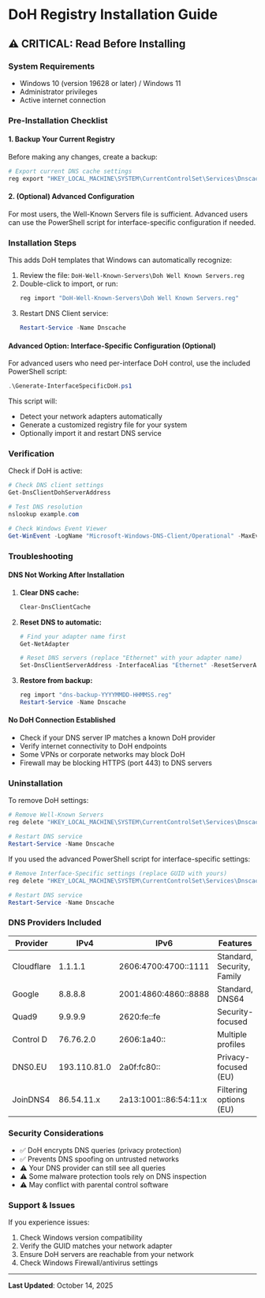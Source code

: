 # DoH Registry Installation Guide

## ⚠️ CRITICAL: Read Before Installing

### System Requirements
- Windows 10 (version 19628 or later) / Windows 11
- Administrator privileges
- Active internet connection

### Pre-Installation Checklist

#### 1. Backup Your Current Registry
Before making any changes, create a backup:

```powershell
# Export current DNS cache settings
reg export "HKEY_LOCAL_MACHINE\SYSTEM\CurrentControlSet\Services\Dnscache" "dns-backup-$(Get-Date -Format 'yyyyMMdd-HHmmss').reg"
```

#### 2. (Optional) Advanced Configuration

For most users, the Well-Known Servers file is sufficient. Advanced users can use the PowerShell script for interface-specific configuration if needed.

### Installation Steps

This adds DoH templates that Windows can automatically recognize:

1. Review the file: `DoH-Well-Known-Servers\Doh Well Known Servers.reg`
2. Double-click to import, or run:
   ```powershell
   reg import "DoH-Well-Known-Servers\Doh Well Known Servers.reg"
   ```
3. Restart DNS Client service:
   ```powershell
   Restart-Service -Name Dnscache
   ```

#### Advanced Option: Interface-Specific Configuration (Optional)

For advanced users who need per-interface DoH control, use the included PowerShell script:

```powershell
.\Generate-InterfaceSpecificDoH.ps1
```

This script will:
- Detect your network adapters automatically
- Generate a customized registry file for your system
- Optionally import it and restart DNS service

### Verification

Check if DoH is active:

```powershell
# Check DNS client settings
Get-DnsClientDohServerAddress

# Test DNS resolution
nslookup example.com

# Check Windows Event Viewer
Get-WinEvent -LogName "Microsoft-Windows-DNS-Client/Operational" -MaxEvents 20
```

### Troubleshooting

#### DNS Not Working After Installation

1. **Clear DNS cache:**
   ```powershell
   Clear-DnsClientCache
   ```

2. **Reset DNS to automatic:**
   ```powershell
   # Find your adapter name first
   Get-NetAdapter
   
   # Reset DNS servers (replace "Ethernet" with your adapter name)
   Set-DnsClientServerAddress -InterfaceAlias "Ethernet" -ResetServerAddresses
   ```

3. **Restore from backup:**
   ```powershell
   reg import "dns-backup-YYYYMMDD-HHMMSS.reg"
   Restart-Service -Name Dnscache
   ```

#### No DoH Connection Established

- Check if your DNS server IP matches a known DoH provider
- Verify internet connectivity to DoH endpoints
- Some VPNs or corporate networks may block DoH
- Firewall may be blocking HTTPS (port 443) to DNS servers

### Uninstallation

To remove DoH settings:

```powershell
# Remove Well-Known Servers
reg delete "HKEY_LOCAL_MACHINE\SYSTEM\CurrentControlSet\Services\Dnscache\Parameters\DohWellKnownServers" /f

# Restart DNS service
Restart-Service -Name Dnscache
```

If you used the advanced PowerShell script for interface-specific settings:

```powershell
# Remove Interface-Specific settings (replace GUID with yours)
reg delete "HKEY_LOCAL_MACHINE\SYSTEM\CurrentControlSet\Services\Dnscache\InterfaceSpecificParameters\{YOUR-GUID-HERE}\DohInterfaceSettings" /f

# Restart DNS service
Restart-Service -Name Dnscache
```

### DNS Providers Included

| Provider | IPv4 | IPv6 | Features |
|----------|------|------|----------|
| Cloudflare | 1.1.1.1 | 2606:4700:4700::1111 | Standard, Security, Family |
| Google | 8.8.8.8 | 2001:4860:4860::8888 | Standard, DNS64 |
| Quad9 | 9.9.9.9 | 2620:fe::fe | Security-focused |
| Control D | 76.76.2.0 | 2606:1a40:: | Multiple profiles |
| DNS0.EU | 193.110.81.0 | 2a0f:fc80:: | Privacy-focused (EU) |
| JoinDNS4 | 86.54.11.x | 2a13:1001::86:54:11:x | Filtering options (EU) |

### Security Considerations

- ✅ DoH encrypts DNS queries (privacy protection)
- ✅ Prevents DNS spoofing on untrusted networks
- ⚠️ Your DNS provider can still see all queries
- ⚠️ Some malware protection tools rely on DNS inspection
- ⚠️ May conflict with parental control software

### Support & Issues

If you experience issues:
1. Check Windows version compatibility
2. Verify the GUID matches your network adapter
3. Ensure DoH servers are reachable from your network
4. Check Windows Firewall/antivirus settings

---

**Last Updated**: October 14, 2025
